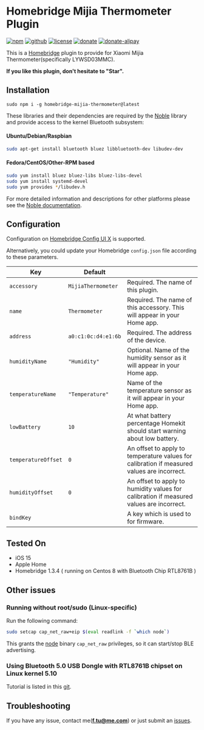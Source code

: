# Homebridge Mijia Thermometer Plugin

[![npm](https://img.shields.io/npm/v/homebridge-mijia-thermometer.svg)](https://www.npmjs.com/package/homebridge-mijia-thermometer)
[![github](https://img.shields.io/github/package-json/v/fantasytu/homebridge-mijia-thermometer.svg)](http://github.com/fantasytu/homebridge-mijia-thermometer)
[![license](https://img.shields.io/github/license/fantasytu/homebridge-mijia-thermometer.svg)](http://github.com/fantasytu/homebridge-mijia-thermometer)
[![donate](https://img.shields.io/badge/Donate-Paypal-blue.svg)](https://paypal.me/fantasytu)
[![donate-alipay](https://img.shields.io/badge/捐赠-支付宝-blue.svg)](https://qr.alipay.com/fkx16957oe24tjvvxtdmfa4)

This is a [Homebridge](https://github.com/nfarina/homebridge) plugin to provide for Xiaomi Mijia Thermometer(specifically LYWSD03MMC).

**If you like this plugin, don't hesitate to "Star".**

## Installation

```
sudo npm i -g homebridge-mijia-thermometer@latest
```

These libraries and their dependencies are required by the [Noble](https://www.npmjs.com/package/noble) library and provide access to the kernel Bluetooth subsystem:

#### Ubuntu/Debian/Raspbian

```sh
sudo apt-get install bluetooth bluez libbluetooth-dev libudev-dev
```

#### Fedora/CentOS/Other-RPM based

```sh
sudo yum install bluez bluez-libs bluez-libs-devel
sudo yum install systemd-devel
sudo yum provides */libudev.h
```

For more detailed information and descriptions for other platforms please see the [Noble documentation](https://github.com/noble/noble#readme).

## Configuration

Configuration on [Homebridge Config UI X](https://github.com/oznu/homebridge-config-ui-x) is supported.

Alternatively, you could update your Homebridge `config.json` file according to these parameters.


| Key                     | Default             |                                                                                             |
|-------------------------|---------------------|---------------------------------------------------------------------------------------------|
| `accessory`             | `MijiaThermometer`  | Required. The name of this plugin.                                                          |
| `name`                  | `Thermometer`       | Required. The name of this accessory. This will appear in your Home app.                    |
| `address`               | `a0:c1:0c:d4:e1:6b` | Required. The address of the device.                                                        |
| `humidityName`          | `"Humidity"`        | Optional. Name of the humidity sensor as it will appear in your Home app.                   |
| `temperatureName`       | `"Temperature"`     | Name of the temperature sensor as it will appear in your Home app.                          |
| `lowBattery`            | `10`                | At what battery percentage Homekit should start warning about low battery.                  |
| `temperatureOffset`     | `0`                 | An offset to apply to temperature values for calibration if measured values are incorrect.  |
| `humidityOffset`        | `0`                 | An offset to apply to humidity values for calibration if measured values are incorrect.     |
| `bindKey`               |                     | A key which is used to for firmware.                                                        |


## Tested On

* iOS 15
* Apple Home
* Homebridge 1.3.4 ( running on Centos 8 with Bluetooth Chip RTL8761B )

## Other issues

### Running without root/sudo (Linux-specific)

Run the following command:

```sh
sudo setcap cap_net_raw+eip $(eval readlink -f `which node`)
```

This grants the [node](https://github.com/abandonware/noble) binary `cap_net_raw` privileges, so it can start/stop BLE advertising.

### Using Bluetooth 5.0 USB Dongle with RTL8761B chipset on Linux kernel 5.10

Tutorial is listed in this [git](https://github.com/linuxonly1993/rtl8761b_bt_5_linux).

## Troubleshooting

If you have any issue, contact me(**f.tu@me.com**) or just submit an [issues](https://github.com/fantasytu/homebridge-mijia-thermometer/issues).
